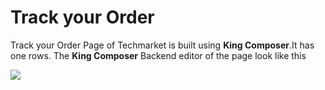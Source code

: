 # Track your Order

Track your Order Page of Techmarket is built using **King Composer**.It has one rows. The **King Composer** Backend editor of the page look like this

![](http://transvelo.github.io/docs/techmarket/images/page-track-your-order.png)

